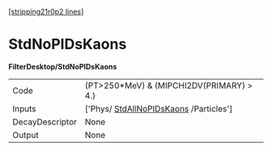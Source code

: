 [[stripping21r0p2 lines]](./stripping21r0p2-index)

# StdNoPIDsKaons

**FilterDesktop/StdNoPIDsKaons**

|                 |                                                                                 |
|-----------------|---------------------------------------------------------------------------------|
| Code            | (PT\>250\*MeV) & (MIPCHI2DV(PRIMARY) \> 4.)                                     |
| Inputs          | ['Phys/ [StdAllNoPIDsKaons](./stripping21r0p2-stdallnopidskaons) /Particles'] |
| DecayDescriptor | None                                                                            |
| Output          | None                                                                            |
